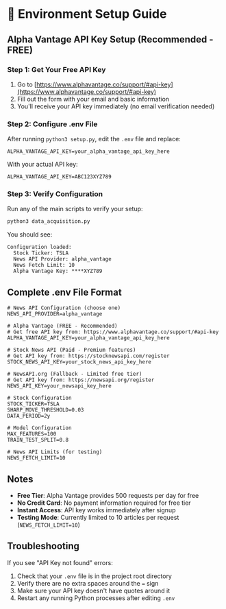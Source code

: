 # 🔧 Environment Setup Guide

## Alpha Vantage API Key Setup (Recommended - FREE)

### Step 1: Get Your Free API Key
1. Go to [https://www.alphavantage.co/support/#api-key](https://www.alphavantage.co/support/#api-key)
2. Fill out the form with your email and basic information
3. You'll receive your API key immediately (no email verification needed)

### Step 2: Configure .env File

After running `python3 setup.py`, edit the `.env` file and replace:

```env
ALPHA_VANTAGE_API_KEY=your_alpha_vantage_api_key_here
```

With your actual API key:

```env
ALPHA_VANTAGE_API_KEY=ABC123XYZ789
```

### Step 3: Verify Configuration

Run any of the main scripts to verify your setup:

```bash
python3 data_acquisition.py
```

You should see:
```
Configuration loaded:
  Stock Ticker: TSLA
  News API Provider: alpha_vantage
  News Fetch Limit: 10
  Alpha Vantage Key: ****XYZ789
```

## Complete .env File Format

```env
# News API Configuration (choose one)
NEWS_API_PROVIDER=alpha_vantage

# Alpha Vantage (FREE - Recommended)
# Get free API key from: https://www.alphavantage.co/support/#api-key
ALPHA_VANTAGE_API_KEY=your_alpha_vantage_api_key_here

# Stock News API (Paid - Premium features)
# Get API key from: https://stocknewsapi.com/register
STOCK_NEWS_API_KEY=your_stock_news_api_key_here

# NewsAPI.org (Fallback - Limited free tier)
# Get API key from: https://newsapi.org/register
NEWS_API_KEY=your_newsapi_key_here

# Stock Configuration
STOCK_TICKER=TSLA
SHARP_MOVE_THRESHOLD=0.03
DATA_PERIOD=2y

# Model Configuration
MAX_FEATURES=100
TRAIN_TEST_SPLIT=0.8

# News API Limits (for testing)
NEWS_FETCH_LIMIT=10
```

## Notes

- **Free Tier**: Alpha Vantage provides 500 requests per day for free
- **No Credit Card**: No payment information required for free tier
- **Instant Access**: API key works immediately after signup
- **Testing Mode**: Currently limited to 10 articles per request (`NEWS_FETCH_LIMIT=10`)

## Troubleshooting

If you see "API Key not found" errors:
1. Check that your `.env` file is in the project root directory
2. Verify there are no extra spaces around the `=` sign
3. Make sure your API key doesn't have quotes around it
4. Restart any running Python processes after editing `.env` 